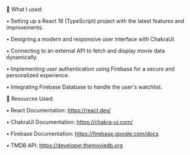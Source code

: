 🔧 What I used:

• Setting up a React 18 (TypeScript) project with the latest features and improvements.

• Designing a modern and responsive user interface with ChakraUI.

• Connecting to an external API to fetch and display movie data dynamically.

• Implementing user authentication using Firebase for a secure and personalized experience.

• Integrating Firebase Database to handle the user's watchlist.

🔗 Resources Used:

• React Documentation: https://react.dev/

• ChakraUI Documentation: https://chakra-ui.com/

• Firebase Documentation: https://firebase.google.com/docs

• TMDB API: https://developer.themoviedb.org
